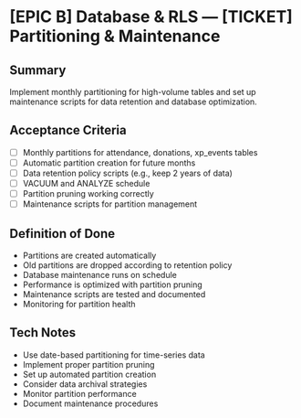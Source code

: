 # [EPIC B] Database & RLS — [TICKET] Partitioning & Maintenance

## Summary
Implement monthly partitioning for high-volume tables and set up maintenance scripts for data retention and database optimization.

## Acceptance Criteria
- [ ] Monthly partitions for attendance, donations, xp_events tables
- [ ] Automatic partition creation for future months
- [ ] Data retention policy scripts (e.g., keep 2 years of data)
- [ ] VACUUM and ANALYZE schedule
- [ ] Partition pruning working correctly
- [ ] Maintenance scripts for partition management

## Definition of Done
- Partitions are created automatically
- Old partitions are dropped according to retention policy
- Database maintenance runs on schedule
- Performance is optimized with partition pruning
- Maintenance scripts are tested and documented
- Monitoring for partition health

## Tech Notes
- Use date-based partitioning for time-series data
- Implement proper partition pruning
- Set up automated partition creation
- Consider data archival strategies
- Monitor partition performance
- Document maintenance procedures

